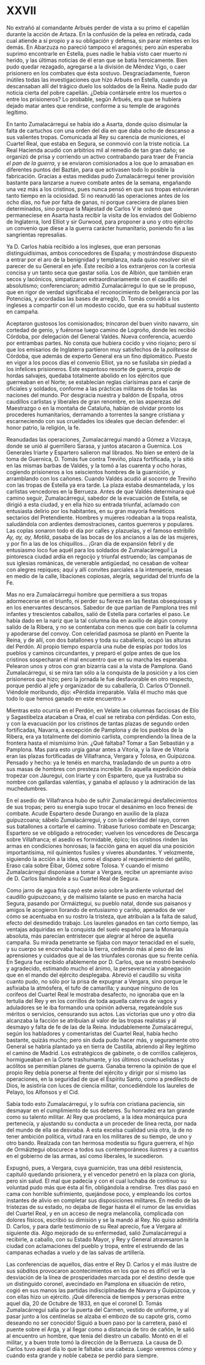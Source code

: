 # XXVII

No extrañó al comandante Arbués perder de vista a su primo el capellán durante
la acción de Artaza. En la confusión de la pelea en retirada, cada cual atiende
a sí propio y a su obligación y defensa, sin parar mientes en los demás. En
Abarzuza no pareció tampoco el aragonés; pero aún esperaba suprimo encontrarle
en Estella, pues nadie le había visto caer muerto ni herido, y las últimas
noticias de él eran que se batía heroicamente. Bien pudo quedar rezagado,
agregarse a la división de Méndez Vigo, o caer prisionero en los combates que
ésta sostuvo. Desgraciadamente, fueron inútiles todas las investigaciones que
hizo Arbués en Estella, cuando ya descansaban allí del trágico duelo los
soldados de la Reina. Nadie pudo dar noticia cierta del pobre capellán. ¿Debía
contársele entre los muertos o entre los prisioneros? Lo probable, según
Arbués, era que se hubiera dejado matar antes que rendirse, conforme a su
temple de aragonés legítimo.

En tanto Zumalacárregui se había ido a Asarta, donde quiso disimular la falta
de cartuchos con una orden del día en que daba ocho de descanso a sus valientes
tropas. Comunicada al Rey su carencia de municiones, el Cuartel Real, que
estaba en Segura, se conmovió con la triste noticia. La Real Hacienda acudió
con arbitrios mil al remedio de tan gran daño; se organizó de prisa y corriendo
un activo contrabando para traer de Francia *el pan de la guerra*, y se
enviaron comisionados a los que lo amasaban en diferentes puntos del Baztán,
para que activasen todo lo posible la fabricación. Gracias a estas medidas pudo
Zumalacárregui tener provisión bastante para lanzarse a nuevo combate antes de
la semana, engañando una vez más a los cristinos, pues nunca pensó en que sus
tropas estuvieran tanto tiempo en la ociosidad. Si no reanudó las operaciones
antes de los ocho días, no fue por falta de ganas, ni porque careciera de
planes bien determinados, sino porque la Majestad de Carlos V le ordenó que
permaneciese en Asarta hasta recibir la visita de los enviados del Gobierno de
Inglaterra, lord Elliot y sir Gurwood, para proponer a uno y otro ejército un
convenio que diese a la guerra carácter humanitario, poniendo fin a las
sangrientas represalias.

Ya D. Carlos había recibido a los ingleses, que eran personas distinguidísimas,
ambos conocedores de España; y mostrándose dispuesto a entrar por el aro de la
benignidad y templanza, nada quiso resolver sin el parecer de su General en
jefe. Éste recibió a los extranjeros con la cortesía concisa y un tanto seca
que gastar solía. Los de Albión, que también eran secos y lacónicos,
simpatizaron extraordinariamente con el caudillo del absolutismo;
conferenciaron; admitió Zumalacárregui lo que se le propuso, que en rigor de
verdad significaba el reconocimiento de beligerancia por las Potencias,
y acordadas las bases de arreglo, D. Tomás convidó a los ingleses a compartir
con él un modesto cocido, que era su habitual sustento en campaña.

Aceptaron gustosos los comisionados; *trincaron* del buen vinito navarro, sin
cortedad de genio, y fuéronse luego camino de Logroño, donde les recibió
Córdoba, por delegación del General Valdés. Nueva conferencia, acuerdo por
entrambas partes. No consta que hubiera cocido y vino riojano; pero sí que los
emisarios de Inglaterra partieron muy satisfechos de la *politesse* de Córdoba,
que además de experto General era un fino diplomático. Puesto en vigor a los
pocos días el convenio Elliot, ya no se fusilaba sin piedad a los infelices
prisioneros. Este espantoso resorte de guerra, propio de hordas salvajes,
quedaba totalmente abolido en los ejércitos que guerreaban en el Norte; se
establecían reglas clarísimas para el canje de oficiales y soldados, conforme
a las prácticas militares de todas las naciones del mundo. Por desgracia
nuestra y baldón de España, otros caudillos carlistas y liberales de gran
renombre, en las asperezas del Maestrazgo o en la montaña de Cataluña, habían
de olvidar pronto los procederes humanitarios, derramando a torrentes la sangre
cristiana y escarneciendo con sus crueldades los ideales que decían defender:
el honor patrio, la religión, la fe.

Reanudadas las operaciones, Zumalacárregui mandó a Gómez a Vizcaya, donde se
unió al guerrillero Sarasa, y juntos atacaron a Guernica. Los Generales Iriarte
y Espartero salieron mal librados. No bien se enteró de la toma de Guernica, D.
Tomás fue contra Treviño, plaza fortificada, y la sitió en las mismas barbas de
Valdés, y la tomó a las cuarenta y ocho horas, cogiendo prisioneros a los
seiscientos hombres de la guarnición, y arramblando con los cañones. Cuando
Valdés acudió al socorro de Treviño con las tropas de Estella ya era tarde. La
plaza estaba desmantelada, y los carlistas vencedores en la Berrueza. Antes de
que Valdés determinara qué camino seguir, Zumalacárregui, sabedor de la
evacuación de Estella, se dirigió a esta ciudad, y en ella hizo su entrada
triunfal, aclamado con entusiasta delirio por los habitantes, en su gran
mayoría frenéticos sectarios del Pretendiente. Hombres y mujeres rodeaban a la
tropa realista, saludándola con ardientes demostraciones, cantos guerreros
y populares. Las coplas sonaron todo el día por calles y plazuelas, y el famoso
estribillo *Ay, ay, ay, Motilá*, pasaba de las bocas de los ancianos a las de
las mujeres, y por fin a las de los chiquillos... ¡Gran día de expansión febril
y de entusiasmo loco fue aquél para los soldados de Zumalacárregui! La
pintoresca ciudad ardía en regocijo y triunfal estruendo; las campanas de sus
iglesias románicas, de venerable antigüedad, no cesaban de voltear con alegres
repiques; aquí y allí convites parciales a la intemperie, mesas en medio de la
calle, libaciones copiosas, alegría, seguridad del triunfo de la Fe.

Mas no era Zumalacárregui hombre que permitiera a sus tropas adormecerse en el
triunfo, ni perder su fiereza en las fiestas obsequiosas y en los enervantes
descansos. Sabedor de que partían de Pamplona tres mil infantes y trescientos
caballos, salió de Estella para cortarles el paso. Le había dado en la nariz
que la tal columna iba en auxilio de algún convoy salido de la Ribera, y no se
contentaba con menos que con batir la columna y apoderarse del convoy. Con
celeridad pasmosa se plantó en Puente la Reina, y de allí, con dos batallones
y toda su caballería, ocupó las alturas del Perdón. Al propio tiempo esparcía
una nube de espías por todos los pueblos y caminos circundantes, y preparó el
golpe antes de que los cristinos sospecharan el mal encuentro que en su marcha
les esperaba. Pelearon unos y otros con gran bizarría casi a la vista de
Pamplona. Ganó Zumalacárregui, si se mira tan sólo a la conquista de la
posición y a los cien prisioneros que hizo; pero la jornada le fue desfavorable
en otro respecto, porque perdió al jefe y organizador de su caballería, D.
Carlos O'Donnell. Viéndole moribundo, dijo: «Pérdida irreparable. Valía él
mucho más que todo lo que hemos ganado en este encuentro.»

Mientras esto ocurría en el Perdón, en Velate las columnas facciosas de Elío
y Sagastibelza atacaban a Oraa, el cual se retiraba con pérdidas. Con esto,
y con la evacuación por los cristinos de tantas plazas de segundo orden
fortificadas, Navarra, a excepción de Pamplona y de los pueblos de la Ribera,
era ya totalmente del dominio carlista, comprendiendo la línea de la frontera
hasta el mismísimo Irún. ¿Qué faltaba? Tomar a San Sebastián y a Pamplona. Mas
para esto urgía ganar antes a Vitoria, y la llave de Vitoria eran las plazas
fortificadas de Villafranca, Vergara y Tolosa, en Guipúzcoa. Pensado y hecho:
ya le tenéis en marcha, trasladando de un punto a otro sus masas de hombres con
presteza increíble. En aquella expedición debía tropezar con Jáuregui, con
Iriarte y con Espartero, que ya ilustraba su nombre con gallardas valentías,
y ganaba el aplauso y la admiración de las muchedumbres.

En el asedio de Villafranca hubo de sufrir Zumalacárregui desfallecimientos de
sus tropas; pero su energía supo trocar el desánimo en loco frenesí de combate.
Acude Espartero desde Durango en auxilio de la plaza guipuzcoana; sábelo
Zumalacárregui, y con la celeridad del rayo, corren sus batallones a cortarle
el camino. Trábase furioso combate en Descarga; Espartero se ve obligado
a retroceder; vuelven los vencedores de Descarga sobre Villafranca; el asedio
es formidable, épico; los cristinos rinden las armas en condiciones honrosas;
la facción gana en aquel día una posición importantísima, mil quinientos
fusiles y víveres abundantes. Y velozmente, siguiendo la acción a la idea, como
el disparo al requerimiento del gatillo, Eraso cala sobre Éibar, Gómez sobre
Tolosa. Y cuando el mismo Zumalacárregui disponíase a tomar a Vergara, recibe
un apremiante aviso de D. Carlos llamándole a su Cuartel Real de Segura.

Como jarro de agua fría cayó este aviso sobre la ardiente voluntad del caudillo
guipuzcoano, y de malísimo talante se puso en marcha hacia Segura, pasando por
Ormáiztegui, su pueblo natal, donde sus paisanos y amigos le acogieron llorando
de entusiasmo y cariño, apenados de ver cómo se acentuaba en su rostro la
tristeza, que atribuían a la falta de salud, efecto del desmedido trabajo. Los
laureles ganados en tan corto tiempo, las ventajas adquiridas en la conquista
del suelo español para la Monarquía absoluta, más parecían entristecer que
alegrar al héroe de aquella campaña. Su mirada penetrante se fijaba con mayor
tenacidad en el suelo, y su cuerpo se encorvaba hacia la tierra, cediendo más
al peso de las aprensiones y cuidados que al de las triunfales coronas que su
frente ceñía. En Segura fue recibido afablemente por D. Carlos, que se mostró
benévolo y agradecido, estimando mucho el ánimo, la perseverancia y abnegación
que en el mando del ejército desplegaba. Abrevió el caudillo su visita cuanto
pudo, no sólo por la prisa de expugnar a Vergara, sino porque le asfixiaba la
atmósfera, el tufo de camarilla; y aunque ninguno de los corifeos del Cuartel
Real le mostraba desafecto, no ignoraba que en la tertulia del Rey y en los
corrillos de toda aquella caterva de vagos y aduladores se le iba formando una
opinión adversa, regateándole sus méritos o servicios, censurando sus actos.
Las victorias que uno y otro día alcanzaba la facción se atribuían al valor de
las tropas realistas y al desmayo y falta de fe de las de la Reina.
Indudablemente Zumalacárregui, según los habladores y comentaristas del Cuartel
Real, había hecho bastante, quizás mucho; pero sin duda pudo hacer más,
y seguramente otro General se habría plantado ya en tierra de Castilla,
abriendo al Rey legítimo el camino de Madrid. Los estratégicos de gabinete,
o de corrillos callejeros, hormigueaban en la Corte trashumante, y los últimos
covachuelistas y acólitos se permitían planes de guerra. Ganaba terreno la
opinión de que el propio Rey debía ponerse al frente del ejército y dirigir por
sí mismo las operaciones, en la seguridad de que el Espíritu Santo, como
a predilecto de Dios, le asistiría con luces de ciencia militar, concediéndole
los laureles de Pelayo, los Alfonsos y el Cid.

Sabía todo esto Zumalacárregui, y lo sufría con cristiana paciencia, sin
desmayar en el cumplimiento de sus deberes. Su honradez era tan grande como su
talento militar. Al Rey que proclamó, a la idea monárquica pura pertenecía,
y ajustando su conducta a un proceder de línea recta, por nada del mundo de
ella se desviaba. A esta excelsa cualidad unía otra, la de no tener ambición
política, virtud rara en los militares de su tiempo, de uno y otro bando.
Realzada con tan hermosa modestia su figura guerrera, el hijo de Ormáiztegui
obscurece a todos sus contemporáneos ilustres y a cuantos en el gobierno de las
armas, así como liberales, le sucedieron.

Expugnó, pues, a Vergara, cuya guarnición, tras una débil resistencia, capituló
quedando prisionera, y el vencedor penetró en la plaza con gloria, pero sin
salud. El mal que padecía y con el cual luchaba de continuo su voluntad pudo
más que ésta al fin, obligándola a rendirse. Tres días pasó en cama con
horrible sufrimiento, quejándose poco, y empleando los cortos instantes de
alivio en completar sus disposiciones militares. En medio de las tristezas de
su estado, no dejaba de llegar hasta él el rumor de las envidias del Cuartel
Real, y en un acceso de negra melancolía, complicada con dolores físicos,
escribió su dimisión y se la mandó al Rey. No quiso admitirla D. Carlos, y para
darle testimonio de su Real aprecio, fue a Vergara al siguiente día. Algo
mejorado de su enfermedad, salió Zumalacárregui a recibirle, a caballo, con su
Estado Mayor, y Rey y General atravesaron la ciudad con aclamaciones del pueblo
y tropa, entre el estruendo de las campanas echadas a vuelo y de las salvas de
artillería.

Las conferencias de aquellos, días entre el Rey D. Carlos y el más ilustre de
sus súbditos provocaron acontecimientos en los que no es difícil ver la
desviación de la línea de prosperidades marcada por el destino desde que un
distinguido coronel, avecindado en Pamplona en situación de retiro, cogió en
sus manos las partidas indisciplinadas de Navarra y Guipúzcoa, y con ellas hizo
un ejército. ¡Qué diferencia de tiempos y personas entre aquel día, 20 de
Octubre de 1833, en que el coronel D. Tomás Zumalacárregui salía por la puerta
del Carmen, vestido de uniforme, y al pasar junto a los centinelas se alzaba el
embozo de su capote gris, como deseando no ser conocido! Siguió a buen paso por
la carretera, pasó el puente sobre el Arga, y al llegar como a distancia de
tiro de cañón, le salió al encuentro un hombre, que tenía del diestro un
caballo. Montó en él el militar, y a buen trote tomó la dirección de la
Berrueza. La causa de D. Carlos tuvo aquel día lo que le faltaba: una cabeza.
Luego veremos cómo y cuándo esta grande y noble cabeza se perdió para siempre.
